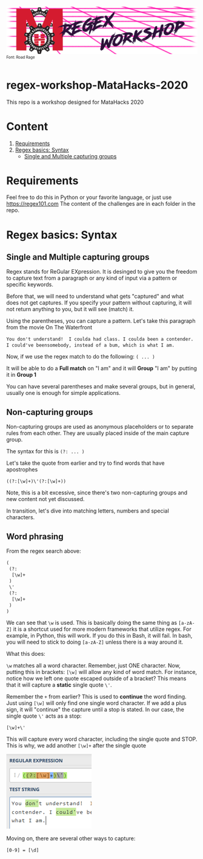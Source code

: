 ![logo](/res/regexMATAHACK.png)
<sup><sup>Font: Road Rage</sup></sup>

# regex-workshop-MataHacks-2020
This repo is a workshop designed for MataHacks 2020

# Content
1. [Requirements](#requirements)
2. [Regex basics: Syntax](#regex-basics:-syntax)
    * [Single and Multiple capturing groups](#single-and-multiple-capturing-groups)

# Requirements
Feel free to do this in Python or your favorite language, or just use https://regex101.com
The content of the challenges are in each folder in the repo.

# Regex basics: Syntax
## Single and Multiple capturing groups

Regex stands for ReGular EXpression. It is desinged to give you the freedom to capture text from a paragraph or any kind of input via a pattern or specific keywords.

Before that, we will need to understand what gets "captured" and what does not get captures. If you specify your pattern without capturing, it will not return anything to you, but it will see (match) it.

Using the parentheses, you can capture a pattern. Let's take this paragraph from the movie On The Waterfront

```
You don't understand!  I coulda had class. I coulda been a contender. I could've beensomebody, instead of a bum, which is what I am.
```

Now, if we use the regex match to do the following: `( ... )`

It will be able to do a __Full match__ on "I am" and it will __Group__ "I am" by putting it in __Group 1__

You can have several parentheses and make several groups, but in general, usually one is enough for simple applications.

## Non-capturing groups
Non-capturing groups are used as anonymous placeholders or to separate rules from each other. They are usually placed inside of the main capture group.

The syntax for this is `(?: ... )`

Let's take the quote from earlier and try to find words that have apostrophes

```regex
((?:[\w]+)\'(?:[\w]+))
```

Note, this is a bit excessive, since there's two non-capturing groups and new content not yet discussed.

In transition, let's dive into matching letters, numbers and special characters.

## Word phrasing
From the regex search above:
```regex
(
 (?:
  [\w]+
 )
 \'
 (?:
  [\w]+
 )
)
```
We can see that `\w` is used. This is basically doing the same thing as `[a-zA-Z]` it is a shortcut used for more modern frameworks that utilize regex. For example, in Python, this will work. If you do this in Bash, it will fail. In bash, you will need to stick to doing `[a-zA-Z]` unless there is a way around it.

What this does:

`\w` matches all a word character. Remember, just ONE character.
Now, putting this in brackets: `[\w]` will allow any kind of word match. For instance, notice how we left one quote escaped outside of a bracket?
This means that it will capture a __static__ single quote `\'`.

Remember the `+` from earlier? This is used to __continue__ the word finding. Just using `[\w]` will only find one single word character. If we add a plus sign, it will "continue" the capture until a stop is stated. In our case, the single quote `\'` acts as a stop:

```regex
[\w]+\'
```
This will capture every word character, including the single quote and STOP. This is why, we add another `[\w]+` after the single quote

![capture001](/res/capture001.PNG)


Moving on, there are several other ways to capture:
```regex
[0-9] = [\d]
```

